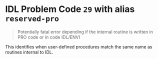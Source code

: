 # IDL Problem Code `29` with alias `reserved-pro`

> Potentially fatal error depending if the internal routine is written in PRO code or in code IDL/ENVI

This identifies when user-defined procedures match the same name as routines internal to IDL.
